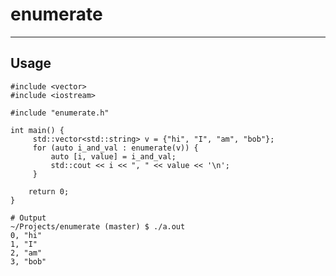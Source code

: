 # enumerate

-----------

## Usage

    #include <vector>
    #include <iostream>

    #include "enumerate.h"

    int main() {
         std::vector<std::string> v = {"hi", "I", "am", "bob"};
         for (auto i_and_val : enumerate(v)) {
             auto [i, value] = i_and_val;
             std::cout << i << ", " << value << '\n';
         }

        return 0;
    }

    # Output
    ~/Projects/enumerate (master) $ ./a.out
    0, "hi"
    1, "I"
    2, "am"
    3, "bob"


